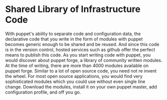# Shared Library of Infrastructure Code

With puppet's ability to separate code and configuration data, the declarative code that you write in the form of modules with  puppet becomes generic enough to be shared and be reused. And since this code is in the version control, hosted services such as github offer the perfect means to publish this code. As you start writing code with puppet, you would discover about puppet forge, a library of community written modules. At the time of writing, there are more than 4000 modules available on puppet forge. Similar to a lot of open source code, you need not re invent the wheel. For most open source applications, you would find very sophisticated modules which you could use without even single line change. Download the modules, install it on your own puppet master, add configuration profile, and off you go.
